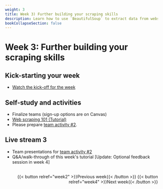 ```yaml
---
weight: 3
title: Week 3) Further building your scraping skills
description: Learn how to use `BeautifulSoup` to extract data from websites.
bookCollapseSection: false
---
```


# Week 3: Further building your scraping skills

## Kick-starting your week
- [Watch the kick-off for the week](https://youtu.be/j8DqkHBPuic)

## Self-study and activities
- Finalize teams (sign-up options are on Canvas)
- [Web scraping 101 (Tutorial)](docs/tutorials/webscraping101)
- Please prepare [team activity #2](../../../docs/project/workplan/activity2.md).

## Live stream 3
- Team presentations for [team activity #2](../../../docs/project/workplan/activity2.md)
- Q&A/walk-through of this week's tutorial [Update: Optional feedback session in week 4]


<!--
[Break-out activity](activity.md) to generate project ideas and getting to know each other
- Initial group formation for team projects
-->


<!--## Activities (individual exercises or team project)
- Please complete data availability / research fit assessment for your team project
<!--
- Please collect questions on our board on XXXX; we will answer with updates in the notebooks to resolve questions
-->

<br>

<div style="text-align: right">
{{< button relref="week2" >}}Previous week{{< /button >}}
{{< button relref="week4" >}}Next week{{< /button >}}
</div>
